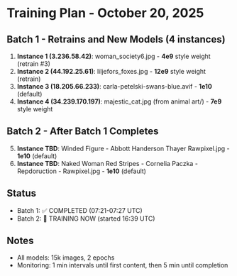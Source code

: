 # Training Plan - October 20, 2025

## Batch 1 - Retrains and New Models (4 instances)
1. **Instance 1 (3.236.58.42)**: woman_society6.jpg - **4e9** style weight (retrain #3)
2. **Instance 2 (44.192.25.61)**: liljefors_foxes.jpg - **12e9** style weight (retrain)
3. **Instance 3 (18.205.66.233)**: carla-petelski-swans-blue.avif - **1e10** (default)
4. **Instance 4 (34.239.170.197)**: majestic_cat.jpg (from animal art/) - **7e9** style weight

## Batch 2 - After Batch 1 Completes
5. **Instance TBD**: Winded Figure - Abbott Handerson Thayer Rawpixel.jpg - **1e10** (default)
6. **Instance TBD**: Naked Woman Red Stripes - Cornelia Paczka - Repdoruction - Rawpixel.jpg - **1e10** (default)

## Status
- Batch 1: ✅ COMPLETED (07:21-07:27 UTC)
- Batch 2: 🔄 TRAINING NOW (started 16:39 UTC)

## Notes
- All models: 15k images, 2 epochs
- Monitoring: 1 min intervals until first content, then 5 min until completion
